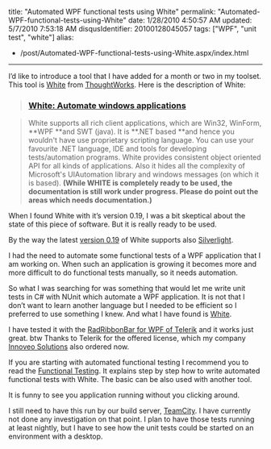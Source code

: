title: "Automated WPF functional tests using White"
permalink: "Automated-WPF-functional-tests-using-White"
date: 1/28/2010 4:50:57 AM
updated: 5/7/2010 7:53:18 AM
disqusIdentifier: 20100128045057
tags: ["WPF", "unit test", "white"]
alias:
 - /post/Automated-WPF-functional-tests-using-White.aspx/index.html
---
I’d like to introduce a tool that I have added for a month or two in my toolset. This tool is [White](http://white.codeplex.com/) from [ThoughtWorks](http://opensource.thoughtworks.com/). Here is the description of White: 

> ### [White: Automate windows applications](http://white.codeplex.com/)
<!-- more -->
> 
>  White supports all rich client applications, which are Win32, WinForm, **WPF **and SWT (java).
> It is **.NET based **and hence you wouldn't have use proprietary scripting language. You can use your favourite .NET language, IDE and tools for developing tests/automation programs.
> White provides consistent object oriented API for all kinds of applications. Also it hides all the complexity of Microsoft's UIAutomation library and windows messages (on which it is based).
> **(While WHITE is completely ready to be used, the documentation is still work under progress. Please do point out the areas which needs documentation.)**

When I found White with it’s version 0.19, I was a bit skeptical about the state of this piece of software. But it is really ready to be used.

By the way the latest [version 0.19](http://white.codeplex.com/Release/ProjectReleases.aspx?ReleaseId=20372#ReleaseFiles) of White supports also [Silverlight](http://white.codeplex.com/wikipage?title=Silverlight&referringTitle=Home).

I had the need to automate some functional tests of a WPF application that I am working on. When such an application is growing it becomes more and more difficult to do functional tests manually, so it needs automation.

So what I was searching for was something that would let me write unit tests in C# with NUnit which automate a WPF application. It is not that I don’t want to learn another language but I needed to be efficient so I preferred to use something I knew. And what I have found is [White](http://white.codeplex.com/).

I have tested it with the [RadRibbonBar for WPF of Telerik](http://www.telerik.com/products/wpf/ribbonbar.aspx) and it works just great. btw Thanks to Telerik for the offered license, which my company [Innoveo Solutions](http://www.innoveo.com/) also ordered now.

If you are starting with automated functional testing I recommend you to read the [Functional Testing](http://white.codeplex.com/wikipage?title=Functional%20Testing). It explains step by step how to write automated functional tests with White. The basic can be also used with another tool.

It is funny to see you application running without you clicking around.

I still need to have this run by our build server, [TeamCity](http://www.jetbrains.com/teamcity/index.html). I have currently not done any investigation on that point. I plan to have those tests running at least nightly, but I have to see how the unit tests could be started on an environment with a desktop.
